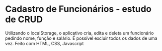 # Cadastro de Funcionários - estudo de CRUD 

Utilizando o localStorage, o aplicativo cria, edita e deleta um funcionário pedindo nome, função e salário. É possível excluir todos os dados de uma vez.
Feito com HTML, CSS, Javascript
